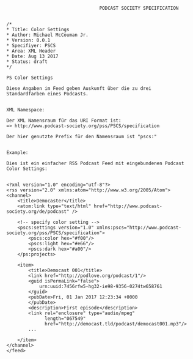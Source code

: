                                       PODCAST SOCIETY SPECIFICATION


    /*
    * Title: Color Settings
    * Author: Michael McCouman Jr.
    * Version: 0.0.1
    * Specifiyer: PSCS
    * Area: XML Header
    * Date: Aug 13 2017
    * Status: draft
    */                                  

    PS Color Settings

    Diese Angaben im Feed geben Auskunft über die zu drei
    Standardfarben eines Podcasts.


    XML Namespace:

    Der XML Namensraum für das URI Format ist:
    => http://www.podcast-society.org/pss/PSCS/specification

    Der hier genutzte Prefix für den Namensraum ist "pscs:"


    Example:

    Dies ist ein einfacher RSS Podcast Feed mit eingebundenen Podcast Color Settings:


    <?xml version="1.0" encoding="utf-8"?>
    <rss version="2.0" xmlns:atom="http://www.w3.org/2005/Atom">
    <channel>
        <title>Democaster</title>
        <atom:link type="text/html" href="http://www.podcast-society.org/de/podcast" />

        <!-- specify color setting -->
        <pscs:settings version="1.0" xmlns:pscs="http://www.podcast-society.org/pss/PSCS/specification">
            <pscs:color hex="#f00"/>
            <pscs:light hex="#e66"/>
            <pscs:dark hex="#a00"/>
        </ps:projects>

        <item>
            <title>Democast 001</title>
            <link href="http://podlove.org/podcast/1"/>
            <guid isPermaLink="false">
                urn:uuid:7456rfw5-hg32-ie98-9356-0274tw658761
            </guid>
            <pubDate>Fri, 01 Jan 2017 12:23:34 +0000
            </pubDate>
            <description>First episode</description>
            <link rel="enclosure" type="audio/mpeg"
                  length="067549"
                  href="http://democast.tld/podcast/democast001.mp3"/>
            ...

        </item>
    </channel>
    </feed>
